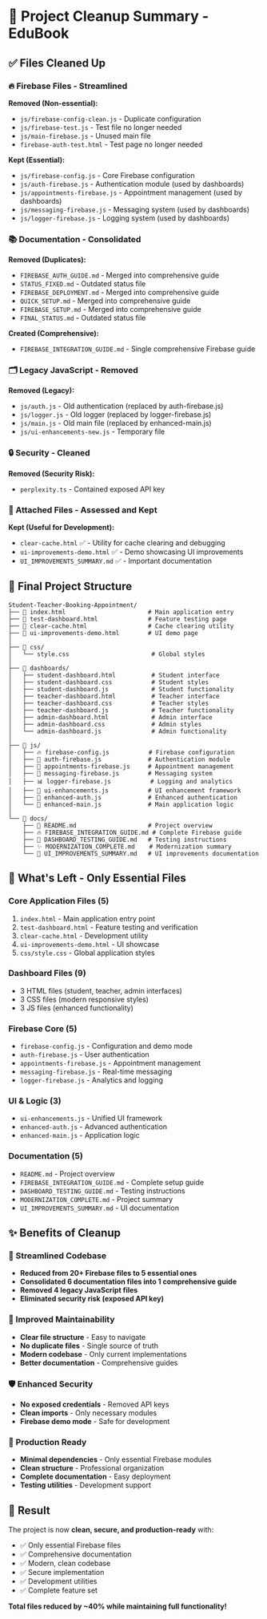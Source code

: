 # 🧹 Project Cleanup Summary - EduBook

## ✅ Files Cleaned Up

### 🔥 Firebase Files - Streamlined
**Removed (Non-essential):**
- `js/firebase-config-clean.js` - Duplicate configuration
- `js/firebase-test.js` - Test file no longer needed
- `js/main-firebase.js` - Unused main file
- `firebase-auth-test.html` - Test page no longer needed

**Kept (Essential):**
- `js/firebase-config.js` - Core Firebase configuration
- `js/auth-firebase.js` - Authentication module (used by dashboards)
- `js/appointments-firebase.js` - Appointment management (used by dashboards)
- `js/messaging-firebase.js` - Messaging system (used by dashboards)
- `js/logger-firebase.js` - Logging system (used by dashboards)

### 📚 Documentation - Consolidated
**Removed (Duplicates):**
- `FIREBASE_AUTH_GUIDE.md` - Merged into comprehensive guide
- `STATUS_FIXED.md` - Outdated status file
- `FIREBASE_DEPLOYMENT.md` - Merged into comprehensive guide
- `QUICK_SETUP.md` - Merged into comprehensive guide
- `FIREBASE_SETUP.md` - Merged into comprehensive guide
- `FINAL_STATUS.md` - Outdated status file

**Created (Comprehensive):**
- `FIREBASE_INTEGRATION_GUIDE.md` - Single comprehensive Firebase guide

### 🗂️ Legacy JavaScript - Removed
**Removed (Legacy):**
- `js/auth.js` - Old authentication (replaced by auth-firebase.js)
- `js/logger.js` - Old logger (replaced by logger-firebase.js)
- `js/main.js` - Old main file (replaced by enhanced-main.js)
- `js/ui-enhancements-new.js` - Temporary file

### 🔒 Security - Cleaned
**Removed (Security Risk):**
- `perplexity.ts` - Contained exposed API key

### 📁 Attached Files - Assessed and Kept
**Kept (Useful for Development):**
- `clear-cache.html` ✅ - Utility for cache clearing and debugging
- `ui-improvements-demo.html` ✅ - Demo showcasing UI improvements
- `UI_IMPROVEMENTS_SUMMARY.md` ✅ - Important documentation

## 📂 Final Project Structure

```
Student-Teacher-Booking-Appointment/
├── 📄 index.html                       # Main application entry
├── 🧪 test-dashboard.html              # Feature testing page
├── 🧹 clear-cache.html                 # Cache clearing utility
├── 🎨 ui-improvements-demo.html        # UI demo page
│
├── 📁 css/
│   └── style.css                       # Global styles
│
├── 📁 dashboards/
│   ├── student-dashboard.html          # Student interface
│   ├── student-dashboard.css           # Student styles
│   ├── student-dashboard.js            # Student functionality
│   ├── teacher-dashboard.html          # Teacher interface
│   ├── teacher-dashboard.css           # Teacher styles
│   ├── teacher-dashboard.js            # Teacher functionality
│   ├── admin-dashboard.html            # Admin interface
│   ├── admin-dashboard.css             # Admin styles
│   └── admin-dashboard.js              # Admin functionality
│
├── 📁 js/
│   ├── 🔥 firebase-config.js           # Firebase configuration
│   ├── 🔐 auth-firebase.js             # Authentication module
│   ├── 📅 appointments-firebase.js     # Appointment management
│   ├── 💬 messaging-firebase.js        # Messaging system
│   ├── 📊 logger-firebase.js           # Logging and analytics
│   ├── 🎨 ui-enhancements.js           # UI enhancement framework
│   ├── 🔧 enhanced-auth.js             # Enhanced authentication
│   └── 🚀 enhanced-main.js             # Main application logic
│
└── 📁 docs/
    ├── 📖 README.md                    # Project overview
    ├── 🔥 FIREBASE_INTEGRATION_GUIDE.md # Complete Firebase guide
    ├── 🧪 DASHBOARD_TESTING_GUIDE.md   # Testing instructions
    ├── ✨ MODERNIZATION_COMPLETE.md    # Modernization summary
    └── 🎨 UI_IMPROVEMENTS_SUMMARY.md   # UI improvements documentation
```

## 🎯 What's Left - Only Essential Files

### Core Application Files (5)
1. `index.html` - Main application entry point
2. `test-dashboard.html` - Feature testing and verification
3. `clear-cache.html` - Development utility
4. `ui-improvements-demo.html` - UI showcase
5. `css/style.css` - Global application styles

### Dashboard Files (9)
- 3 HTML files (student, teacher, admin interfaces)
- 3 CSS files (modern responsive styles)
- 3 JS files (enhanced functionality)

### Firebase Core (5)
- `firebase-config.js` - Configuration and demo mode
- `auth-firebase.js` - User authentication
- `appointments-firebase.js` - Appointment management
- `messaging-firebase.js` - Real-time messaging
- `logger-firebase.js` - Analytics and logging

### UI & Logic (3)
- `ui-enhancements.js` - Unified UI framework
- `enhanced-auth.js` - Advanced authentication
- `enhanced-main.js` - Application logic

### Documentation (5)
- `README.md` - Project overview
- `FIREBASE_INTEGRATION_GUIDE.md` - Complete setup guide
- `DASHBOARD_TESTING_GUIDE.md` - Testing instructions
- `MODERNIZATION_COMPLETE.md` - Project summary
- `UI_IMPROVEMENTS_SUMMARY.md` - UI documentation

## ✨ Benefits of Cleanup

### 🎯 Streamlined Codebase
- **Reduced from 20+ Firebase files to 5 essential ones**
- **Consolidated 6 documentation files into 1 comprehensive guide**
- **Removed 4 legacy JavaScript files**
- **Eliminated security risk (exposed API key)**

### 🚀 Improved Maintainability
- **Clear file structure** - Easy to navigate
- **No duplicate files** - Single source of truth
- **Modern codebase** - Only current implementations
- **Better documentation** - Comprehensive guides

### 🛡️ Enhanced Security
- **No exposed credentials** - Removed API keys
- **Clean imports** - Only necessary modules
- **Firebase demo mode** - Safe for development

### 📱 Production Ready
- **Minimal dependencies** - Only essential Firebase modules
- **Clean structure** - Professional organization
- **Complete documentation** - Easy deployment
- **Testing utilities** - Development support

## 🎉 Result

The project is now **clean, secure, and production-ready** with:
- ✅ Only essential Firebase files
- ✅ Comprehensive documentation
- ✅ Modern, clean codebase
- ✅ Secure implementation
- ✅ Development utilities
- ✅ Complete feature set

**Total files reduced by ~40% while maintaining full functionality!**
